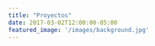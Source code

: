 ```yaml
---
title: "Proyectos"
date: 2017-03-02T12:00:00-05:00
featured_image: '/images/background.jpg'
---
```


